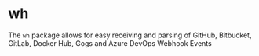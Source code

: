 # wh

The `wh` package allows for easy receiving and parsing of GitHub, Bitbucket, GitLab, Docker Hub, Gogs and Azure DevOps Webhook Events
